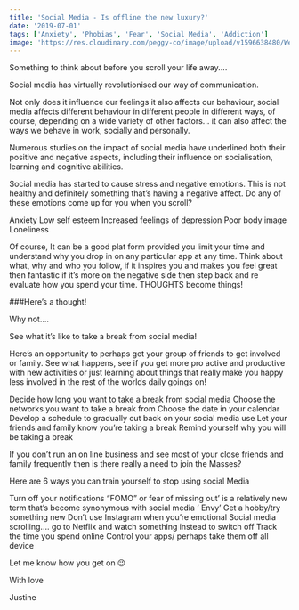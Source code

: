 ```yaml
---
title: 'Social Media - Is offline the new luxury?'
date: '2019-07-01'
tags: ['Anxiety', 'Phobias', 'Fear', 'Social Media', 'Addiction']
image: 'https://res.cloudinary.com/peggy-co/image/upload/v1596638480/Well%20Being/man-reading_min_ygbdla.jpg'
---
```

Something to think about before you scroll your life away....

Social media has virtually revolutionised our way of communication.


Not only does it influence our feelings it also affects our behaviour, social media affects different behaviour in different people in different ways, of course, depending on a wide variety of other factors... it can also affect the ways we behave in work, socially and personally.

Numerous studies on the impact of social media have underlined both their positive and negative aspects, including their influence on socialisation, learning and cognitive abilities.

Social media has started to cause stress and negative emotions. This is not healthy and definitely something that’s having a negative affect. Do any of these emotions come up for you when you scroll?

Anxiety
Low self esteem
Increased feelings of depression
Poor body image
Loneliness

Of course, It can be a good plat form provided you limit your time and understand why you drop in on any particular app at any time. Think about what, why and who you follow, if it inspires you and makes you feel great then fantastic if it’s more on the negative side then step back and re evaluate how you spend your time. THOUGHTS become things!

###Here’s a thought!

Why not....

See what it’s like to take a break from social media!

Here’s an opportunity to perhaps get your group of friends to get involved or family. See what happens, see if you get more pro active and productive with new activities or just learning about things that really make you happy less involved in the rest of the worlds daily goings on!
                
Decide how long you want to take a break from social media
Choose the networks you want to take a break from
Choose the date in your calendar
Develop a schedule to gradually cut back on your social media use
Let your friends and family know you’re taking a break
Remind yourself why you will be taking a break
               
If you don’t run an on line business and see most of your close friends and family frequently then is there really a need to join the Masses?

Here are 6 ways you can train yourself to stop using social Media
                 
Turn off your notifications “FOMO” or fear of missing out’ is a relatively new term that’s become synonymous with social media ‘ Envy’
Get a hobby/try something new
Don’t use Instagram when you’re emotional
Social media scrolling.... go to Netflix and watch something instead to switch off
Track the time you spend online
Control your apps/ perhaps take them off all device

Let me know how you get on 😉

With love

Justine  